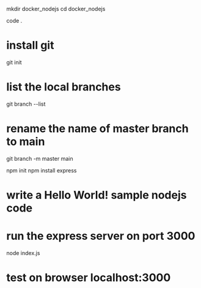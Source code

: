 mkdir docker_nodejs
cd docker_nodejs

code .

# install git
git init

# list the local branches
git branch --list

# rename the name of master branch to main
git branch -m master main

npm init
npm install express

# write a Hello World! sample nodejs code

# run the express server on port 3000
node index.js

# test on browser localhost:3000


